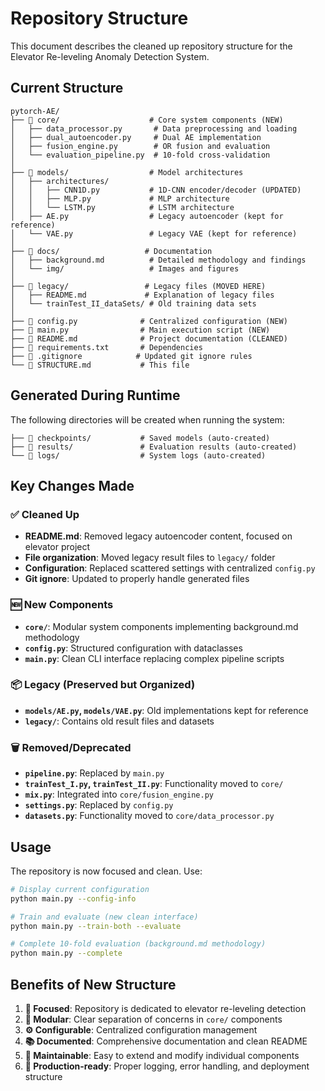 # Repository Structure

This document describes the cleaned up repository structure for the Elevator Re-leveling Anomaly Detection System.

## Current Structure

```
pytorch-AE/
├── 📁 core/                    # Core system components (NEW)
│   ├── data_processor.py       # Data preprocessing and loading
│   ├── dual_autoencoder.py     # Dual AE implementation
│   ├── fusion_engine.py        # OR fusion and evaluation
│   └── evaluation_pipeline.py  # 10-fold cross-validation
│
├── 📁 models/                  # Model architectures
│   ├── architectures/
│   │   ├── CNN1D.py           # 1D-CNN encoder/decoder (UPDATED)
│   │   ├── MLP.py             # MLP architecture
│   │   └── LSTM.py            # LSTM architecture
│   ├── AE.py                  # Legacy autoencoder (kept for reference)
│   └── VAE.py                 # Legacy VAE (kept for reference)
│
├── 📁 docs/                   # Documentation
│   ├── background.md          # Detailed methodology and findings
│   └── img/                   # Images and figures
│
├── 📁 legacy/                 # Legacy files (MOVED HERE)
│   ├── README.md             # Explanation of legacy files
│   └── trainTest_II_dataSets/ # Old training data sets
│
├── 📄 config.py              # Centralized configuration (NEW)
├── 📄 main.py                # Main execution script (NEW)
├── 📄 README.md              # Project documentation (CLEANED)
├── 📄 requirements.txt       # Dependencies
├── 📄 .gitignore            # Updated git ignore rules
└── 📄 STRUCTURE.md           # This file
```

## Generated During Runtime

The following directories will be created when running the system:

```
├── 📁 checkpoints/           # Saved models (auto-created)
├── 📁 results/               # Evaluation results (auto-created)
└── 📁 logs/                  # System logs (auto-created)
```

## Key Changes Made

### ✅ Cleaned Up
- **README.md**: Removed legacy autoencoder content, focused on elevator project
- **File organization**: Moved legacy result files to `legacy/` folder
- **Configuration**: Replaced scattered settings with centralized `config.py`
- **Git ignore**: Updated to properly handle generated files

### 🆕 New Components
- **`core/`**: Modular system components implementing background.md methodology
- **`config.py`**: Structured configuration with dataclasses
- **`main.py`**: Clean CLI interface replacing complex pipeline scripts

### 📦 Legacy (Preserved but Organized)
- **`models/AE.py`, `models/VAE.py`**: Old implementations kept for reference
- **`legacy/`**: Contains old result files and datasets

### 🗑️ Removed/Deprecated
- **`pipeline.py`**: Replaced by `main.py`
- **`trainTest_I.py`, `trainTest_II.py`**: Functionality moved to `core/`
- **`mix.py`**: Integrated into `core/fusion_engine.py`
- **`settings.py`**: Replaced by `config.py`
- **`datasets.py`**: Functionality moved to `core/data_processor.py`

## Usage

The repository is now focused and clean. Use:

```bash
# Display current configuration
python main.py --config-info

# Train and evaluate (new clean interface)
python main.py --train-both --evaluate

# Complete 10-fold evaluation (background.md methodology)
python main.py --complete
```

## Benefits of New Structure

1. **🎯 Focused**: Repository is dedicated to elevator re-leveling detection
2. **🧩 Modular**: Clear separation of concerns in `core/` components  
3. **⚙️ Configurable**: Centralized configuration management
4. **📚 Documented**: Comprehensive documentation and clean README
5. **🔄 Maintainable**: Easy to extend and modify individual components
6. **🚀 Production-ready**: Proper logging, error handling, and deployment structure
